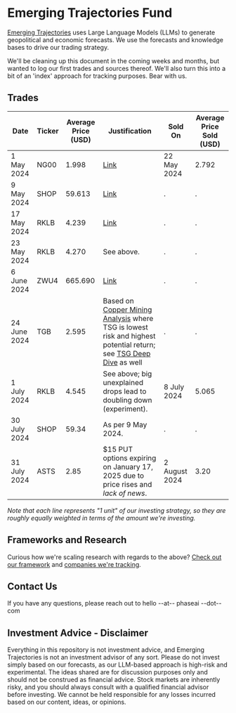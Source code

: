 # Emerging Trajectories Fund

[Emerging Trajectories](https://emergingtrajectories.com/) uses Large Language Models (LLMs) to generate geopolitical and economic forecasts. We use the forecasts and knowledge bases to drive our trading strategy.

We'll be cleaning up this document in the coming weeks and months, but wanted to log our first trades and sources thereof. We'll also turn this into a bit of an 'index' approach for tracking purposes. Bear with us.

## Trades

| Date          | Ticker | Average Price (USD) | Justification | Sold On | Average Price Sold (USD) |
| ------------- | ------ | ------------------- | ------------- | ------- | ------------------------ |
| 1 May 2024    |  NG00  |              1.998  | [Link](https://emergingtrajectories.com/c/natural-gas-forecast-sept-30-2024) | 22 May 2024 | 2.792 |
| 9 May 2024    |  SHOP  |             59.613  | [Link](https://emergingtrajectories.com/a/pub/shopify-may-8-earnings) | . | . |
| 17 May 2024   |  RKLB  |              4.239  | [Link](https://emergingtrajectories.com/a/pub/rocket-lab-forecast-may-2024-to-2025) | . | . |
| 23 May 2024   |  RKLB  |              4.270  | See above. | . | . |
| 6 June 2024   |  ZWU4  |            665.690  | [Link](https://emergingtrajectories.com/a/pub/2024-06-05_wheat_price_sept_2024_forecast) | . | . |
| 24 June 2024  |   TGB  |              2.595  | Based on [Copper Mining Analysis](https://emergingtrajectories.com/c/copper_mining_companies) where TSG is lowest risk and highest potential return; see [TSG Deep Dive](https://emergingtrajectories.com/a/pub/taseko_mines_stock_analysis) as well | . | . |
| 1 July 2024   |  RKLB  |              4.545  | See above; big unexplained drops lead to doubling down (experiment). | 8 July 2024 | 5.065 |
| 30 July 2024   |  SHOP  |              59.34  | As per 9 May 2024. | . | . |
| 31 July 2024 | ASTS | 2.85 | $15 PUT options expiring on January 17, 2025 due to price rises and *lack of news*. | 2 August 2024 | 3.20 |

_Note that each line represents "1 unit" of our investing strategy, so they are roughly equally weighted in terms of the amount we're investing._

## Frameworks and Research

Curious how we're scaling research with regards to the above? [Check out our framework](https://emergingtrajectories.com/a/pub/emerging-trajectories-investment-framework) and [companies we're tracking](https://emergingtrajectories.com/a/pub/et-fund-list-of-companies).

## Contact Us

If you have any questions, please reach out to hello --at-- phaseai --dot-- com

## Investment Advice - Disclaimer

Everything in this repository is not investment advice, and Emerging Trajectories is not an investment advisor of any sort. Please do not invest simply based on our forecasts, as our LLM-based approach is high-risk and experimental. The ideas shared are for discussion purposes only and should not be construed as financial advice. Stock markets are inherently risky, and you should always consult with a qualified financial advisor before investing. We cannot be held responsible for any losses incurred based on our content, ideas, or opinions.
